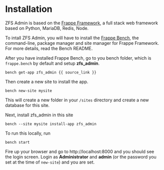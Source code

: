 <!-- title: ZFS Admin Installation -->

# Installation

ZFS Admin is based on the <a href="https://frappe.io">Frappe Framework</a>, a full stack web framework based on Python, MariaDB, Redis, Node.

To intall ZFS Admin, you will have to install the <a href="https://github.com/frappe/bench">Frappe Bench</a>, the command-line, package manager and site manager for Frappe Framework. For more details, read the Bench README.

After you have installed Frappe Bench, go to you bench folder, which is     `frappe.bench` by default and setup **zfs_admin**.

    bench get-app zfs_admin {{ source_link }}

Then create a new site to install the app.

    bench new-site mysite

This will create a new folder in your `/sites` directory and create a new database for this site.

Next, install zfs_admin in this site

    bench --site mysite install-app zfs_admin

To run this locally, run

    bench start

Fire up your browser and go to http://localhost:8000 and you should see the login screen. Login as **Administrator** and **admin** (or the password you set at the time of `new-site`) and you are set.

<!-- jinja -->
<!-- autodoc -->